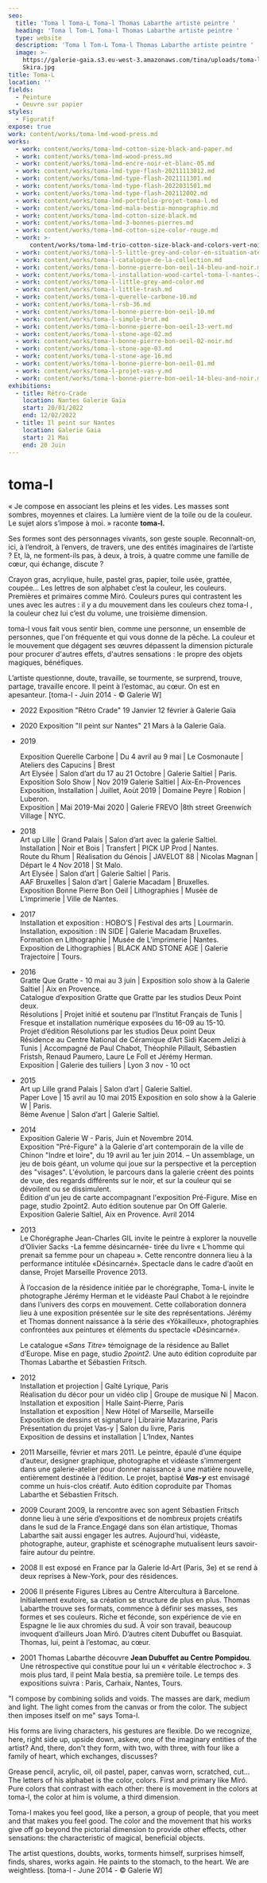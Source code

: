```yaml
---
seo:
  title: 'Toma l Toma-L Toma-l Thomas Labarthe artiste peintre '
  heading: 'Toma l Tom-L Toma-l Thomas Labarthe artiste peintre '
  type: website
  description: 'Toma l Tom-L Toma-l Thomas Labarthe artiste peintre '
  image: >-
    https://galerie-gaia.s3.eu-west-3.amazonaws.com/tina/uploads/toma-l/galerie-gaia-Toma-L-Monographie
    Skira.jpg
title: Toma-L
location: ''
fields:
  - Peinture
  - Oeuvre sur papier
styles:
  - Figuratif
expose: true
work: content/works/toma-lmd-wood-press.md
works:
  - work: content/works/toma-lmd-cotton-size-black-and-paper.md
  - work: content/works/toma-lmd-wood-press.md
  - work: content/works/toma-lmd-encre-noir-et-blanc-05.md
  - work: content/works/toma-lmd-type-flash-20211113012.md
  - work: content/works/toma-lmd-type-flash-2021111301.md
  - work: content/works/toma-lmd-type-flash-2022031501.md
  - work: content/works/toma-lmd-type-flash-202112002.md
  - work: content/works/toma-lmd-portfolio-projet-toma-l.md
  - work: content/works/toma-lmd-mala-bestia-monographie.md
  - work: content/works/toma-lmd-cotton-size-black.md
  - work: content/works/toma-lmd-3-bonnes-pierres.md
  - work: content/works/toma-lmd-cotton-size-color-rouge.md
  - work: >-
      content/works/toma-lmd-trio-cotton-size-black-and-colors-vert-noir-rouge-en-atelier.md
  - work: content/works/toma-l-5-little-grey-and-color-en-situation-atelier.md
  - work: content/works/toma-l-catalogue-de-la-collection.md
  - work: content/works/toma-l-bonne-pierre-bon-oeil-14-bleu-and-noir.md
  - work: content/works/toma-l-installation-wood-cartel-toma-l-nantes-2014.md
  - work: content/works/toma-l-little-grey-and-color.md
  - work: content/works/toma-l-little-trash.md
  - work: content/works/toma-l-querelle-carbone-10.md
  - work: content/works/toma-l-rsb-36.md
  - work: content/works/toma-l-bonne-pierre-bon-oeil-10.md
  - work: content/works/toma-l-simple-brut.md
  - work: content/works/toma-l-bonne-pierre-bon-oeil-13-vert.md
  - work: content/works/toma-l-stone-age-02.md
  - work: content/works/toma-l-bonne-pierre-bon-oeil-02-noir.md
  - work: content/works/toma-l-stone-age-03.md
  - work: content/works/toma-l-stone-age-16.md
  - work: content/works/toma-l-bonne-pierre-bon-oeil-01.md
  - work: content/works/toma-l-projet-vas-y.md
  - work: content/works/toma-l-bonne-pierre-bon-oeil-14-bleu-and-noir.md
exhibitions:
  - title: Rétro-Crade
    location: Nantes Galerie Gaïa
    start: 20/01/2022
    end: 12/02/2022
  - title: Il peint sur Nantes
    location: Galerie Gaia
    start: 21 Mai
    end: 20 Juin
---
```


# toma-l

« Je compose en associant les pleins et les vides. Les masses sont sombres, moyennes et claires. La lumière vient de la toile ou de la couleur. Le sujet alors s’impose à moi. » raconte **toma-l.**

Ses formes sont des personnages vivants, son geste souple. Reconnaît-on, ici, à l’endroit, à l’envers, de travers, une des entités imaginaires de l’artiste ? Et, là, ne forment-ils pas, à deux, à trois, à quatre comme une famille de cœur, qui échange, discute ?

Crayon gras, acrylique, huile, pastel gras, papier, toile usée, grattée, coupée… Les lettres de son alphabet c’est la couleur, les couleurs. Premières et primaires comme Miró. Couleurs pures qui contrastent les unes avec les autres : il y a du mouvement dans les couleurs chez toma-l , la couleur chez lui c’est du volume, une troisième dimension.

toma-l vous fait vous sentir bien, comme une personne, un ensemble de personnes, que l'on fréquente et qui vous donne de la pêche. La couleur et le mouvement que dégagent ses œuvres dépassent la dimension picturale pour procurer d'autres effets, d'autres sensations : le propre des objets magiques, bénéfiques.

L’artiste questionne, doute, travaille, se tourmente, se surprend, trouve, partage, travaille encore. Il peint à l’estomac, au cœur. On est en apesanteur. \[toma-l - Juin 2014 - © Galerie W]

* 2022 Exposition "Rétro Crade" 19 Janvier 12 février à Galerie Gaïa
* 2020 Exposition "Il peint sur Nantes"  21 Mars à la Galerie Gaïa.
* 2019

  Exposition Querelle Carbone | Du 4 avril au 9 mai | Le Cosmonaute | Ateliers des Capucins | Brest\
  Art Elysée | Salon d’art du 17 au 21 Octobre | Galerie Saltiel | Paris.\
  Exposition Solo Show | Nov 2019 Galerie Saltiel | Aix-En-Provences\
  Exposition, Installation | Juillet, Aoùt 2019 | Domaine Peyre | Robion | Luberon.\
  Exposition | Mai 2019-Mai 2020 | Galerie FREVO |8th street Greenwich Village | NYC.
* 2018\
  Art up Lille | Grand Palais | Salon d’art avec la galerie Saltiel.\
  Installation | Noir et Bois | Transfert | PICK UP Prod | Nantes.\
  Route du Rhum | Réalisation du Génois | JAVELOT 88 | Nicolas Magnan | Départ le 4 Nov 2018 | St Malo.\
  Art Elysée | Salon d’art | Galerie Saltiel | Paris.\
  AAF Bruxelles | Salon d’art | Galerie Macadam | Bruxelles.\
  Exposition Bonne Pierre Bon Oeil | Lithographies | Musée de L’imprimerie | Ville de Nantes.
* 2017\
  Installation et exposition : HOBO’S | Festival des arts |  Lourmarin.\
  Installation, exposition : IN SIDE | Galerie Macadam Bruxelles.\
  Formation en Lithographie | Musée de L’imprimerie | Nantes.\
  Exposition de Lithographies | BLACK AND STONE AGE | Galerie Trajectoire | Tours.
* 2016\
  Gratte Que Gratte - 10 mai au 3 juin | Exposition solo show à la Galerie Saltiel | Aix en Provence.\
  Catalogue d’exposition Gratte que Gratte par les studios Deux Point deux.\
  Résolutions | Projet initié et soutenu par l’Institut Français de Tunis | Fresque et installation numérique exposées du 16-09 au 15-10.\
  Projet d’édition Résolutions par les studios Deux point Deux\
  Résidence au Centre National de Céramique d’Art Sidi Kacem Jelizi à Tunis | Accompagné de Paul Chabot, Théophile Pillault, Sébastien Fristsh, Renaud Paumero, Laure Le Foll et Jérémy Herman.\
  Exposition | Galerie des tuiliers | Lyon 3 nov - 10 oct
* 2015\
  Art up Lille grand Palais | Salon d’art | Galerie Saltiel.\
  Paper Love | 15 avril au 10 mai 2015 Exposition en solo show à la Galerie W | Paris.\
  8ème Avenue | Salon d’art | Galerie Saltiel.
* 2014\
  Exposition Galerie W - Paris, Juin et Novembre 2014.\
  Exposition "Pré-Figure" à la Galerie d'art contemporain de la ville de Chinon "Indre et loire", du 19 avril au 1er juin 2014. – Un assemblage, un jeu de bois géant, un volume qui joue sur la perspective et la perception des "visages". L'évolution, le parcours dans la galerie créent des points de vue, des regards différents sur le noir, et sur la couleur qui se dévoilent ou se dissimulent.\
  Édition d'un jeu de carte accompagnant l'exposition Pré-Figure. Mise en page, studio 2point2.  Auto édition soutenue par On Off Galerie.\
  Exposition Galerie Saltiel, Aix en Provence. Avril 2014
* 2013\
  Le Chorégraphe Jean-Charles GIL invite le peintre à explorer la nouvelle d’Olivier Sacks -La femme désincarnée- tirée du livre « L’homme qui prenait sa femme pour un chapeau ». Cette rencontre donnera lieu à la performance intitulée «Désincarné». Spectacle dans le cadre d’août en danse, Projet Marseille Provence 2013.

  À l’occasion de la résidence initiée par le chorégraphe, Toma-L invite le photographe Jérémy Herman et le vidéaste Paul Chabot à le rejoindre dans l’univers des corps en mouvement. Cette collaboration donnera lieu à une exposition présentée sur le site des représentations. Jérémy et Thomas donnent naissance à la série des «Yôkailleux», photographies confrontées aux peintures et éléments du spectacle «Désincarné».

  Le catalogue «*Sans Titre*» témoignage de la résidence au Ballet d’Europe. Mise en page, studio *2point2.* Une auto édition coproduite par Thomas Labarthe et Sébastien Fritsch.
* 2012\
  Installation et projection | Gaîté Lyrique, Paris\
  Réalisation du décor pour un vidéo clip | Groupe de musique Ni | Macon.\
  Installation et exposition | Halle Saint-Pierre, Paris\
  Installation et exposition | New Hôtel of Marseille, Marseille\
  Exposition de dessins et signature | Librairie Mazarine, Paris\
  Présentation du projet Vas-y | Salon du livre, Paris\
  Exposition de dessins et installation | L’Index, Nantes
* 2011 Marseille, février et mars 2011. Le peintre, épaulé d’une équipe d’auteur, designer graphique, photographe et vidéaste s’immergent dans une galerie-atelier pour donner naissance à une matière nouvelle, entièrement destinée à l’édition. Le projet, baptisé ***Vas-y*** est envisagé comme un huis-clos créatif. Auto édition coproduite par Thomas Labarthe et Sébastien Fritsch.
* 2009 Courant 2009, la rencontre avec son agent Sébastien Fritsch donne lieu à une série d’expositions et de nombreux projets créatifs dans le sud de la France.Engagé dans son élan artistique, Thomas Labarthe sait aussi engager les autres. Aujourd’hui, vidéaste, photographe, auteur, graphiste et scénographe mutualisent leurs savoir-faire autour du peintre.
* 2008 Il est exposé en France par la Galerie Id‑Art (Paris, 3e) et se rend à deux reprises à New-York, pour des résidences.
* 2006 Il présente Figures Libres au Centre Altercultura à Barcelone. Initialement exutoire, sa création se structure de plus en plus. Thomas Labarthe trouve ses formats, commence à définir ses masses, ses formes et ses couleurs. Riche et féconde, son expérience de vie en Espagne le lie aux chromies du sud. À voir son travail, beaucoup invoquent d’ailleurs Joan Miró. D’autres citent Dubuffet ou Basquiat. Thomas, lui, peint à l’estomac, au cœur.
* 2001 Thomas Labarthe découvre **Jean Dubuffet au Centre Pompidou**. Une rétrospective qui constitue pour lui un « véritable électrochoc ». 3 mois plus tard, il peint Mala bestia, sa première toile. Le temps des expositions suivra : Paris, Carhaix, Nantes, Tours.

"I compose by combining solids and voids. The masses are dark, medium and light. The light comes from the canvas or from the color. The subject then imposes itself on me" says Toma-l.

His forms are living characters, his gestures are flexible. Do we recognize, here, right side up, upside down, askew, one of the imaginary entities of the artist? And, there, don't they form, with two, with three, with four like a family of heart, which exchanges, discusses?

Grease pencil, acrylic, oil, oil pastel, paper, canvas worn, scratched, cut... The letters of his alphabet is the color, colors. First and primary like Miró. Pure colors that contrast with each other: there is movement in the colors at toma-l, the color at him is volume, a third dimension.

Toma-l makes you feel good, like a person, a group of people, that you meet and that makes you feel good. The color and the movement that his works give off go beyond the pictorial dimension to provide other effects, other sensations: the characteristic of magical, beneficial objects.

The artist questions, doubts, works, torments himself, surprises himself, finds, shares, works again. He paints to the stomach, to the heart. We are weightless. \[toma-l - June 2014 - © Galerie W]
